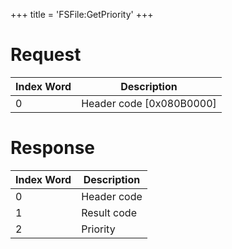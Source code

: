 +++
title = 'FSFile:GetPriority'
+++

# Request

| Index Word | Description                |
|------------|----------------------------|
| 0          | Header code \[0x080B0000\] |

# Response

| Index Word | Description |
|------------|-------------|
| 0          | Header code |
| 1          | Result code |
| 2          | Priority    |